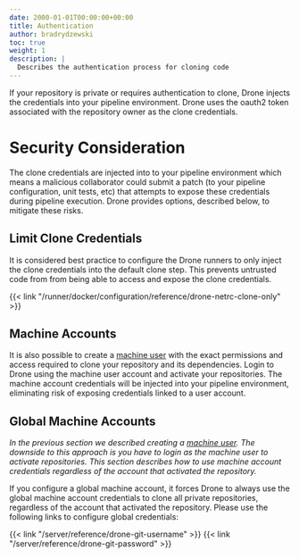 ```yaml
---
date: 2000-01-01T00:00:00+00:00
title: Authentication
author: bradrydzewski
toc: true
weight: 1
description: |
  Describes the authentication process for cloning code
---
```


If your repository is private or requires authentication to clone, Drone injects the credentials into your pipeline environment. Drone uses the oauth2 token associated with the repository owner as the clone credentials.

# Security Consideration

The clone credentials are injected into to your pipeline environment which means a malicious collaborator could submit a patch (to your pipeline configuration, unit tests, etc) that attempts to expose these credentials during pipeline execution. Drone provides options, described below, to mitigate these risks.

## Limit Clone Credentials

It is considered best practice to configure the Drone runners to only inject the clone credentials into the default clone step. This prevents untrusted code from from being able to access and expose the clone credentials.

{{< link "/runner/docker/configuration/reference/drone-netrc-clone-only" >}}

## Machine Accounts

It is also possible to create a [machine user](https://docs.github.com/en/developers/overview/managing-deploy-keys#machine-users) with the exact permissions and access required to clone your repository and its dependencies. Login to Drone using the machine user account and activate your repositories. The machine account credentials will be injected into your pipeline environment, eliminating risk of exposing credentials linked to a user account.

## Global Machine Accounts

_In the previous section we described creating a [machine user](https://docs.github.com/en/developers/overview/managing-deploy-keys#machine-users). The downside to this approach is you have to login as the machine user to activate repositories. This section describes how to use machine account credentials regardless of the account that activated the repository._


If you configure a global machine account, it forces Drone to always use the global machine account credentials to clone all private repositories, regardless of the account that activated the repository. Please use the following links to configure global credentials:

{{< link "/server/reference/drone-git-username" >}}
{{< link "/server/reference/drone-git-password" >}}
